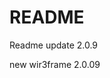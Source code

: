 # README

Readme update 2.0.9

new wir3frame 2.0.09

<!-- updating wireframe 2.0 -->
<!-- ein update -->
<!-- Monke fix -->
<!-- <new2> -->
<!-- class fixv 3 -->

<!-- <monke> -->